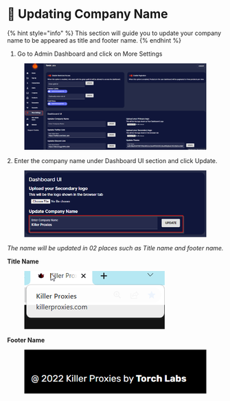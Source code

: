 # 📛 Updating Company Name

{% hint style="info" %}
This section will guide you to update your company name to be appeared as title and footer name.
{% endhint %}

1. Go to Admin Dashboard and click on More Settings

<figure><img src="../../.gitbook/assets/1 (18).png" alt=""><figcaption></figcaption></figure>

2\. Enter the company name under Dashboard UI section and click Update.

<figure><img src="../../.gitbook/assets/3.png" alt=""><figcaption></figcaption></figure>

_The name will be updated in 02 places such as Title name and footer name._

**Title Name**

<figure><img src="../../.gitbook/assets/6.png" alt=""><figcaption></figcaption></figure>

**Footer Name**

<figure><img src="../../.gitbook/assets/5 (4).png" alt=""><figcaption></figcaption></figure>
